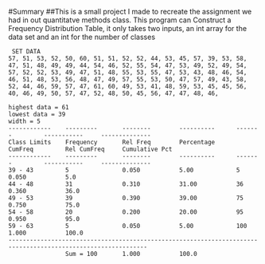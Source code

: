 #Summary
##This is a small project I made to recreate the assignment we had in out quantitatve methods class. This program can Construct a Frequency Distribution Table, it only takes two inputs, an int array for the data set and an int for the number of classes

```
 SET DATA
57, 51, 53, 52, 50, 60, 51, 51, 52, 52, 44, 53, 45, 57, 39, 53, 58, 47, 51, 48, 49, 49, 44, 54, 46, 52, 55, 54, 47, 53, 49, 52, 49, 54, 57, 52, 52, 53, 49, 47, 51, 48, 55, 53, 55, 47, 53, 43, 48, 46, 54, 46, 51, 48, 53, 56, 48, 47, 49, 57, 55, 53, 50, 47, 57, 49, 43, 58, 52, 44, 46, 59, 57, 47, 61, 60, 49, 53, 41, 48, 59, 53, 45, 45, 56, 40, 46, 49, 50, 57, 47, 52, 48, 50, 45, 56, 47, 47, 48, 46,

highest data = 61
lowest data = 39
width = 5
------------    ---------       --------        ----------      -------         -----------     --------------
Class Limits    Frequency       Rel Freq        Percentage      CumFreq         Rel CumFreq     Cumulative Pct
------------    ---------       --------        ----------      -------         -----------     --------------
39 - 43         5               0.050           5.00            5               0.050           5.0
44 - 48         31              0.310           31.00           36              0.360           36.0
49 - 53         39              0.390           39.00           75              0.750           75.0
54 - 58         20              0.200           20.00           95              0.950           95.0
59 - 63         5               0.050           5.00            100             1.000           100.0
-------------------------------------------------------------------------------------------------------------
                Sum = 100       1.000           100.0
```
